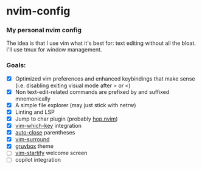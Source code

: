 # nvim-config
### My personal nvim config

The idea is that I use vim what it's best for: text editing without all the bloat. I'll use tmux for window management.

### Goals:
- [x] Optimized vim preferences and enhanced keybindings that make sense (i.e. disabling exiting visual mode after > or <)
- [x] Non text-edit-related commands are prefixed by <super> and suffixed mnemonically
- [x] A simple file explorer (may just stick with netrw)
- [x] Linting and LSP
- [x] Jump to char plugin (probably [hop.nvim](https://github.com/phaazon/hop.nvim))
- [x] [vim-which-key](https://github.com/folke/which-key.nvim) integration
- [x] [auto-close](https://github.com/jiangmiao/auto-pairs) parentheses
- [x] [vim-surround](https://github.com/tpope/vim-surround)
- [x] [gruvbox](https://github.com/ellisonleao/gruvbox.nvim) theme
- [ ] [vim-startify](https://github.com/mhinz/vim-startify) welcome screen
- [ ] copilot integration
